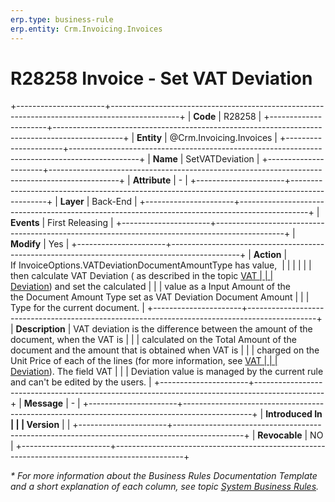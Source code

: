 ```yaml
---
erp.type: business-rule
erp.entity: Crm.Invoicing.Invoices
---
```


# R28258 Invoice - Set VAT Deviation
+----------------------+-----------------------------------------------------------------------------------------------+
| **Code**             | R28258                                                                                        |
+----------------------+-----------------------------------------------------------------------------------------------+
| **Entity**           | @Crm.Invoicing.Invoices                                                                       |
+----------------------+-----------------------------------------------------------------------------------------------+
| **Name**             | SetVATDeviation                                                                               |
+----------------------+-----------------------------------------------------------------------------------------------+
| **Attribute**        | \-                                                                                            |
+----------------------+-----------------------------------------------------------------------------------------------+
| **Layer**            | Back-End                                                                                      |
+----------------------+-----------------------------------------------------------------------------------------------+
| **Events**           | First Releasing                                                                               |
+----------------------+-----------------------------------------------------------------------------------------------+
| **Modify**           | Yes                                                                                           |
+----------------------+-----------------------------------------------------------------------------------------------+
| **Action**           | If InvoiceOptions.VATDeviationDocumentAmountType has value,                                   |
|                      |                                                                                               |
|                      | then calculate VAT Deviation ( as described in the topic [VAT                                 |
|                      | Deviation](https://confluence.erp.net/display/techdoc/VAT+Deviation)) and set the calculated  |
|                      | value as a Input Amount of the the Document Amount Type set as VAT Deviation Document Amount  |
|                      | Type for the current document.                                                                |
+----------------------+-----------------------------------------------------------------------------------------------+
| **Description**      | VAT deviation is the difference between the amount of the document, when the VAT is           |
|                      | calculated on the Total Amount of the document and the amount that is obtained when VAT is    |
|                      | charged on the Unit Price of each of the lines (for more information, see [VAT                |
|                      | Deviation](https://confluence.erp.net/display/techdoc/VAT+Deviation)). The field VAT          |
|                      | Deviation value is managed by the current rule and can\'t be edited by the users.             |
+----------------------+-----------------------------------------------------------------------------------------------+
| **Message**          | \-                                                                                            |
+----------------------+-----------------------------------------------------------------------------------------------+
| **Introduced In      |                                                                                               |
| Version**            |                                                                                               |
+----------------------+-----------------------------------------------------------------------------------------------+
| **Revocable**        | NO                                                                                            |
+----------------------+-----------------------------------------------------------------------------------------------+

*\* For more information about the Business Rules Documentation Template and a short explanation of each column, see
topic [System Business Rules](../templates/template-description-system-business-rules.md).*
